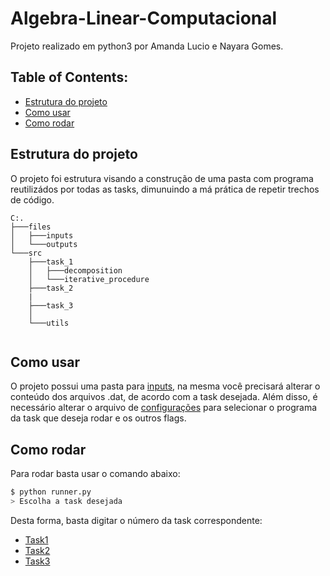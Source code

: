 # Algebra-Linear-Computacional

Projeto realizado em python3 por Amanda Lucio e Nayara Gomes.

## Table of Contents:
- [Estrutura do projeto](#Estrutura)
- [Como usar](#Como-usar)
- [Como rodar](#Como-Rodar)

## Estrutura do projeto

O projeto foi estrutura visando a construção de uma pasta com programa reutilizádos por todas as tasks, dimunuindo a má prática de repetir trechos de código.

```
C:.
├───files
│   ├───inputs
│   └───outputs
└───src
    ├───task_1
    │   ├───decomposition
    │   └───iterative_procedure
    ├───task_2
    |
    ├───task_3
    │
    └───utils
    
```

## Como usar

O projeto possui uma pasta para [inputs](https://github.com/AmandaACLucio/Algebra-Linear-Computacional/tree/master/files/inputs), na mesma você precisará alterar o conteúdo dos arquivos .dat, de acordo com a task desejada. Além disso, é necessário alterar o arquivo de [configurações](https://github.com/AmandaACLucio/Algebra-Linear-Computacional/blob/master/files/inputs/config.json) para selecionar o programa da task que deseja rodar e os outros flags.

## Como rodar

Para rodar basta usar o comando abaixo:

```sh
$ python runner.py
> Escolha a task desejada
```

Desta forma, basta digitar o número da task correspondente:

- [Task1](https://github.com/AmandaACLucio/Algebra-Linear-Computacional/tree/master/src/task_1)
- [Task2](https://github.com/AmandaACLucio/Algebra-Linear-Computacional/tree/master/src/task_2)
- [Task3](https://github.com/AmandaACLucio/Algebra-Linear-Computacional/tree/master/src/task_3)